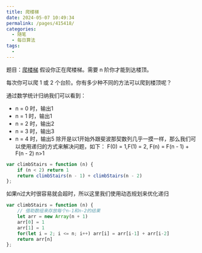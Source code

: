 ```yaml
---
title: 爬楼梯
date: 2024-05-07 10:49:34
permalink: /pages/415418/
categories:
  - 随笔
  - 每日算法
tags:
  - 
---
```

题目：[爬楼梯](https://leetcode.cn/problems/climbing-stairs/description/?envType=study-plan-v2&envId=dynamic-programming)
假设你正在爬楼梯。需要 n 阶你才能到达楼顶。

每次你可以爬 1 或 2 个台阶。你有多少种不同的方法可以爬到楼顶呢？
<!-- more -->
通过数学统计归纳我们可以看到：
- n = 0 时，输出1
- n = 1 时，输出1
- n = 2 时，输出2
- n = 3 时，输出3
- n = 4 时，输出5
除开是以1开始外跟斐波那契数列几乎一摸一样，那么我们可以使用递归的方式来解决问题，如下：
F(0) = 1,F(1) = 2,
F(n) = F(n - 1) + F(n - 2) n>1
```js
var climbStairs = function (n) {
    if (n < 2) return 1
    return climbStairs(n - 1) + climbStairs(n - 2)
};
```

如果n过大时很容易就会超时，所以这里我们使用动态规划来优化递归
```js
var climbStairs = function (n) {
    // 借助数组来存放每个n-1和n-2的结果
    let arr = new Array(n + 1)
    arr[0] = 1
    arr[1] = 1
    for(let i = 2; i <= n; i++) arr[i] = arr[i-1] + arr[i-2]
    return arr[n]
};
```